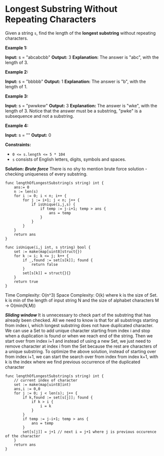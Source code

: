 # Longest Substring Without Repeating Characters


Given a string  `s`, find the length of the  **longest substring**  without repeating characters.

**Example 1:**

**Input:** s = "abcabcbb"
**Output:** 3
**Explanation:** The answer is "abc", with the length of 3.

**Example 2:**

**Input:** s = "bbbbb"
**Output:** 1
**Explanation:** The answer is "b", with the length of 1.

**Example 3:**

**Input:** s = "pwwkew"
**Output:** 3
**Explanation:** The answer is "wke", with the length of 3.
Notice that the answer must be a substring, "pwke" is a subsequence and not a substring.

**Example 4:**

**Input:** s = ""
**Output:** 0

**Constraints:**

-   `0 <= s.length <= 5 * 104`
-   `s`  consists of English letters, digits, symbols and spaces.

**Solution:**
***Brute force***
There is no shy to mention brute force solution - checking uniqueness of every substring. 
```
func lengthOfLongestSubstring(s string) int {
	ans:= 0
	n := len(s)
    for i := 0; i < n; i++ {
		for j := i+1; j < n; j++ {
			if isUnique(i,j,s) {
				if temp := j-i+1; temp > ans {
					ans = temp
				}
			}
		}
	}
	return ans
}

func isUnique(i,j int, s string) bool {
	set := make(map[uint8]struct{})
	for k := i; k <= j; k++ {
		if _,found := set[s[k]]; found {
			return false
		}
		set[s[k]] = struct{}{}
	}
	return true
}
```
Time Complexity: O(n^3) 
Space Complexity: O(k) where k is the size of Set. k is min of the length of input string N and the size of alphabet characters M -> O(min(N,M))

***Sliding window***
It is unnecessary to check part of the substring that has already been checked. All we need to know is that for all substrings starting from index i, which longest substring does not have duplicated character. We can use a Set to add unique character starting from index i and stop when a duplication is found or when we reach end of the string. Then we start over from index i+1 and instead of using a new Set, we just need to remove character at index i from the Set because the rest are characters of a unique substring.
To optimize the above solution, instead of starting over from index i+1, we can start the search over from index from index k+1, with k is the index where we find previous occurrence of the duplicated character

```
func lengthOfLongestSubstring(s string) int {
    // current index of character
    set := make(map[uint8]int)
    ans,i := 0,0
    for j := 0; j < len(s); j++ {
        if k,found := set[s[j]]; found {
            if k > i {
                i = k
            }
        }
        if temp := j-i+1; temp > ans {
            ans = temp
        }
        set[s[j]] = j+1 // next i = j+1 where j is previous occurence of the character
    }
    return ans
}
```